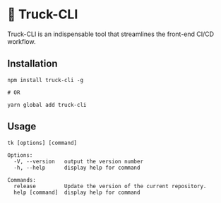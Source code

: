 # 🎡 Truck-CLI

Truck-CLI is an indispensable tool that streamlines the front-end CI/CD workflow.

## Installation

```
npm install truck-cli -g

# OR

yarn global add truck-cli
```

## Usage

```
tk [options] [command]

Options:
  -V, --version   output the version number
  -h, --help      display help for command

Commands:
  release         Update the version of the current repository.
  help [command]  display help for command
```
